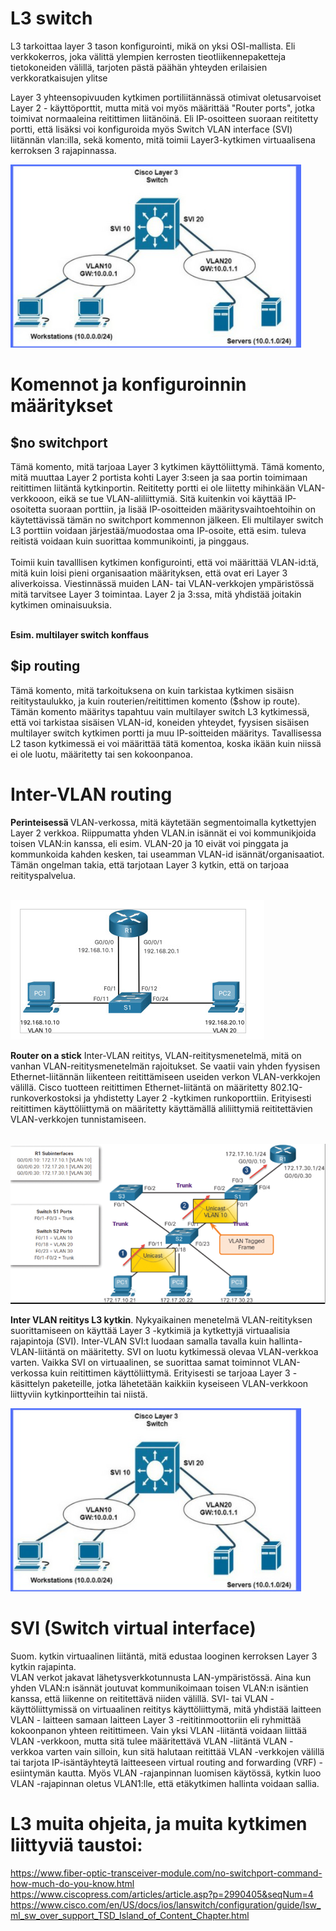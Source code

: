 # L3 switch

L3 tarkoittaa layer 3 tason konfigurointi, mikä on yksi OSI-mallista. Eli verkkokerros, joka välittä ylempien kerrosten tieotliikennepaketteja tietokoneiden välillä,
tarjoten pästä päähän yhteyden erilaisien verkkoratkaisujen ylitse

Layer 3 yhteensopivuuden kytkimen portiliitännässä otimivat oletusarvoiset Layer 2 - käyttöporttit, mutta mitä voi myös määrittää "Router ports", jotka toimivat normaaleina reitittimen liitänöinä. Eli IP-osoitteen suoraan reititetty portti, että lisäksi voi konfiguroida myös Switch VLAN interface (SVI) liitännän vlan:illa, sekä komento, mitä toimii Layer3-kytkimen virtuaalisena kerroksen 3 rajapinnassa.

![Alt text](images/L3-switchMap1.PNG?raw=true "None") <br>

# Komennot ja konfiguroinnin määritykset

<h2>$no switchport </h2>

Tämä komento, mitä tarjoaa Layer 3 kytkimen käyttöliittymä. Tämä komento, mitä muuttaa Layer 2 portista kohti Layer 3:seen ja saa portin toimimaan reitittimen liitäntä kytkinportin. Reititetty portti ei ole liitetty mihinkään VLAN-verkkooon, eikä se tue VLAN-aliliittymiä. Sitä kuitenkin voi käyttää IP-osoitetta suoraan porttiin, ja lisää IP-osoitteiden määritysvaihtoehtoihin on käytettävissä tämän no switchport kommennon jälkeen. Eli multilayer switch L3 porttiin voidaan järjestää/muodostaa oma IP-osoite, että esim. tuleva reitistä voidaan kuin suorittaa kommunikointi, ja pinggaus.
<br><br>
Toimii kuin tavalllisen kytkimen konfigurointi, että voi määrittää VLAN-id:tä, mitä kuin loisi pieni organisaation määrityksen, että ovat eri Layer 3 aliverkoissa. Viestinnässä muiden LAN- tai VLAN-verkkojen ympäristössä mitä tarvitsee Layer 3 toimintaa. Layer 2 ja 3:ssa, mitä yhdistää joitakin kytkimen ominaisuuksia. <br><br>

<b>Esim. multilayer switch konffaus</b>

<h2>$ip routing</h2>

Tämä komento, mitä tarkoituksena on kuin tarkistaa kytkimen sisäisn reititystaulukko, ja kuin routerien/reitittimen komento ($show ip route). Tämän komento määritys tapahtuu vain multilayer switch L3 kytkimessä, että voi tarkistaa sisäisen VLAN-id, koneiden yhteydet, fyysisen sisäisen multilayer switch kytkimen portti ja muu IP-soitteiden määritys. Tavallisessa L2 tason kytkimessä ei voi määrittää tätä komentoa, koska ikään kuin niissä ei ole luotu, määritetty tai sen kokoonpanoa.

# Inter-VLAN routing

<b> Perinteisessä </b> VLAN-verkossa, mitä käytetään segmentoimalla kytkettyjen Layer 2 verkkoa. Riippumatta yhden VLAN.in isännät ei voi kommunikjoida toisen VLAN:in kanssa, eli esim. VLAN-20 ja 10 eivät voi pinggata ja kommunkoida kahden kesken, tai useamman VLAN-id isännät/organisaatiot. Tämän ongelman takia, että tarjotaan Layer 3 kytkin, että on tarjoaa reitityspalvelua. <br><br>

![Alt text](images/Inter-VLAN-map1.PNG?raw=true "None") <br>

<b>Router on a stick</b> Inter-VLAN reititys, VLAN-reititysmenetelmä, mitä on vanhan VLAN-reititysmenetelmän rajoitukset. Se vaatii vain yhden fyysisen Ethernet-liitännän liikenteen reitittämiseen useiden verkon VLAN-verkkojen välillä. Cisco tuotteen reitittimen Ethernet-liitäntä on määritetty 802.1Q-runkoverkostoksi ja yhdistetty Layer 2 -kytkimen runkoporttiin. Erityisesti reitittimen käyttöliittymä on määritetty käyttämällä aliliittymiä reititettävien VLAN-verkkojen tunnistamiseen. <br><br>

![Alt text](images/Inter-VLAN-map2.PNG?raw=true "None") <br>

<b>Inter VLAN reititys L3 kytkin</b>. Nykyaikainen menetelmä VLAN-reitityksen suorittamiseen on käyttää Layer 3 -kytkimiä ja kytkettyjä virtuaalisia rajapintoja (SVI). Inter-VLAN SVI:t luodaan samalla tavalla kuin hallinta-VLAN-liitäntä on määritetty. SVI on luotu kytkimessä olevaa VLAN-verkkoa varten. Vaikka SVI on virtuaalinen, se suorittaa samat toiminnot VLAN-verkossa kuin reitittimen käyttöliittymä. Erityisesti se tarjoaa Layer 3 -käsittelyn paketeille, jotka lähetetään kaikkiin kyseiseen VLAN-verkkoon liittyviin kytkinportteihin tai niistä. 

![Alt text](images/L3-switchMap1.PNG?raw=true "None") <br>


# SVI (Switch virtual interface)

Suom. kytkin virtuaalinen liitäntä, mitä edustaa looginen kerroksen Layer 3 kytkin rajapinta. 
<br>
VLAN verkot jakavat lähetysverkkotunnusta LAN-ympäristössä. Aina kun yhden VLAN:n isännät joutuvat kommunikoimaan toisen VLAN:n isäntien kanssa, että liikenne on reititettävä niiden välillä. SVI- tai VLAN -käyttöliittymissä on virtuaalinen reititys käyttöliittymä, mitä yhdistää laitteen VLAN - laitteen samaan laitteen Layer 3 -reititinmoottoriin eli ryhmittää kokoonpanon yhteen reitittimeen. Vain yksi VLAN -liitäntä voidaan liittää VLAN -verkkoon, mutta sitä tulee määritettävä VLAN -liitäntä VLAN -verkkoa varten vain silloin, kun sitä halutaan reitittää VLAN -verkkojen välillä tai tarjota IP-isäntäyhteytä laitteeseen virtual routing and forwarding (VRF) - esiintymän kautta. Myös VLAN -rajanpinnan luomisen käytössä, kytkin luoo VLAN -rajapinnan oletus VLAN1:lle, että etäkytkimen hallinta voidaan sallia.

# L3 muita ohjeita, ja muita kytkimen liittyviä taustoi: <br>
https://www.fiber-optic-transceiver-module.com/no-switchport-command-how-much-do-you-know.html <br>
https://www.ciscopress.com/articles/article.asp?p=2990405&seqNum=4 <br>
https://www.cisco.com/en/US/docs/ios/lanswitch/configuration/guide/lsw_ml_sw_over_support_TSD_Island_of_Content_Chapter.html <br>
